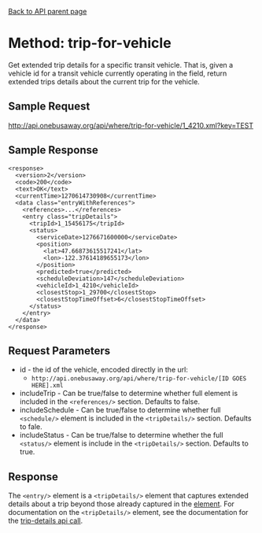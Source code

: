 [Back to API parent page](../index.html)

# Method: trip-for-vehicle

Get extended trip details for a specific transit vehicle.  That is, given a vehicle id for a transit vehicle currently operating in the field, return extended trips details about the current trip for the vehicle.

## Sample Request

http://api.onebusaway.org/api/where/trip-for-vehicle/1_4210.xml?key=TEST

## Sample Response

    <response>
      <version>2</version>
      <code>200</code>
      <text>OK</text>
      <currentTime>1270614730908</currentTime>
      <data class="entryWithReferences">
        <references>...</references>
        <entry class="tripDetails">
          <tripId>1_15456175</tripId>
          <status>
            <serviceDate>1276671600000</serviceDate>
            <position>
              <lat>47.66873615517241</lat>
              <lon>-122.37614189655173</lon>
            </position>
            <predicted>true</predicted>
            <scheduleDeviation>147</scheduleDeviation>
            <vehicleId>1_4210</vehicleId>
            <closestStop>1_29700</closestStop>
            <closestStopTimeOffset>6</closestStopTimeOffset>
          </status>
        </entry>
      </data>
    </response>

## Request Parameters

* id - the id of the vehicle, encoded directly in the url:
    * `http://api.onebusaway.org/api/where/trip-for-vehicle/[ID GOES HERE].xml`
* includeTrip - Can be true/false to determine whether full [<trip/>](../elements/trip.html) element is included in the `<references/>` section.  Defaults to false.
* includeSchedule - Can be true/false to determine whether full `<schedule/>` element is included in the `<tripDetails/>` section.  Defaults to fale.
* includeStatus - Can be true/false to determine whether the full `<status/>` element is include in the `<tripDetails/>` section.  Defaults to true.

## Response

The `<entry/>` element is a `<tripDetails/>` element that captures extended details about a trip beyond those already captured in the [<trip/> element](../elements/trip.html).  For documentation on the `<tripDetails/>` element, see the documentation for the [trip-details api call](trip-details.html).